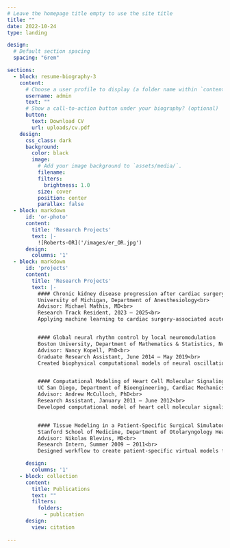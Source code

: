 ```yaml
---
# Leave the homepage title empty to use the site title
title: ""
date: 2022-10-24
type: landing

design:
  # Default section spacing
  spacing: "6rem"

sections:
  - block: resume-biography-3
    content:
      # Choose a user profile to display (a folder name within `content/authors/`)
      username: admin
      text: ""
      # Show a call-to-action button under your biography? (optional)
      button:
        text: Download CV
        url: uploads/cv.pdf
    design:
      css_class: dark
      background:
        color: black
        image:
          # Add your image background to `assets/media/`.
          filename: 
          filters:
            brightness: 1.0
          size: cover
          position: center
          parallax: false
  - block: markdown
      id: 'or-photo'
      content:
        title: 'Research Projects'
        text: |-
          ![Roberts-OR]('/images/er_OR.jpg')
      design:
        columns: '1'
  - block: markdown
      id: 'projects'
      content:
        title: 'Research Projects'
        text: |-
          #### Chronic kidney disease progression after cardiac surgery-associated acute kidney injury
          University of Michigan, Department of Anesthesiology<br>
          Advisor: Michael Mathis, MD<br>
          Research Track Resident, 2023 – 2025<br>
          Applying machine learning to cardiac surgery-associated acute kidney injury data. Characterizing patient and perioperative features associated with progression to chronic kidney disease. Identifying recovery trajectories and morbidity risk profiles for kidney injury subtypes.


          #### Global neural rhythm control by local neuromodulation
          Boston University, Department of Mathematics & Statistics, Neural Dynamics Group<br>
          Advisor: Nancy Kopell, PhD<br>
          Graduate Research Assistant, June 2014 – May 2019<br>
          Created biophysical computational models of neural oscillations to better understand sleep architecture and general anesthesia. Utilized statistical learning and signal processing techniques to analyze brain electrical recordings. Developed software for neural simulation and data visualization.


          #### Computational Modeling of Heart Cell Molecular Signaling
          UC San Diego, Department of Bioengineering, Cardiac Mechanics Research Group<br>
          Advisor: Andrew McCulloch, PhD<br>
          Research Assistant, January 2011 – June 2012<br>
          Developed computational model of heart cell molecular signaling.


          #### Tissue Modeling in a Patient-Specific Surgical Simulator
          Stanford School of Medicine, Department of Otolaryngology Head & Neck Surgery<br>
          Advisor: Nikolas Blevins, MD<br>
          Research Intern, Summer 2009 – 2011<br>
          Designed workflow to create patient-specific virtual models for surgical simulator.

      design:
        columns: '1'
    - block: collection
      content:
        title: Publications
        text: ""
        filters:
          folders:
            - publication
      design:
        view: citation
  
---
```

